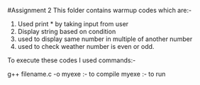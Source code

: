 #Assignment 2
 This folder contains warmup codes which are:- 
 1. Used print * by taking input from user
 2. Display string based on condition
 3. used to display same number in multiple of another number
 4. used to check weather number is even or odd.

 To execute these codes I used commands:-

 g++ filename.c -o  myexe :- to compile 
 myexe :- to run
